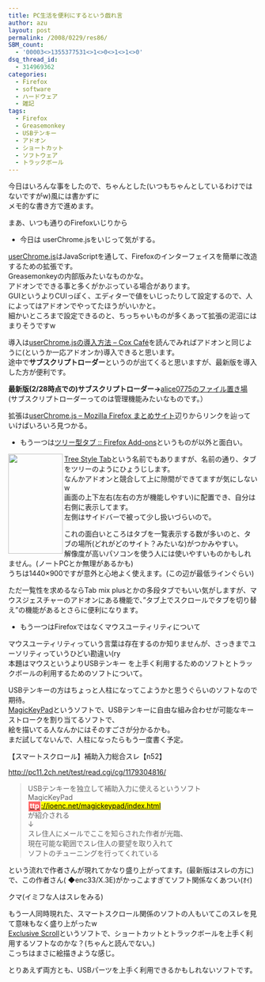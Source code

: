 ```yaml
---
title: PC生活を便利にするという戯れ言
author: azu
layout: post
permalink: /2008/0229/res86/
SBM_count:
  - '00003<>1355377531<>1<>0<>1<>1<>0'
dsq_thread_id:
  - 314969362
categories:
  - Firefox
  - software
  - ハードウェア
  - 雑記
tags:
  - Firefox
  - Greasemonkey
  - USBテンキー
  - アドオン
  - ショートカット
  - ソフトウェア
  - トラックボール
---
```

今日はいろんな事をしたので、ちゃんとした(いつもちゃんとしているわけではないですがw)風には書かずに  
メモ的な書き方で進めます。

まあ、いつも通りのFirefoxいじりから

*   今日は userChrome.jsをいじって気がする。

[userChrome.js][1]はJavaScriptを通して、Firefoxのインターフェイスを簡単に改造するための拡張です。  
Greasemonkeyの内部版みたいなものかな。  
アドオンでできる事と多くがかぶっている場合があります。  
GUIというよりCUIっぽく、エディターで値をいじったりして設定するので、人によってはアドオンでやってたほうがいいかと。  
細かいところまで設定できるのと、ちっちゃいものが多くあって拡張の泥沼にはまりそうですw

導入は[userChrome.jsの導入方法 &#8211; Cox Café][2]を読んでみればアドオンと同じように(というか一応アドオンか)導入できると思います。  
途中で**サブスクリプトローダー**というのが出てくると思いますが、最新版を導入した方が便利です。

**最新版(2/28時点での)サブスクリプトローダー→**[alice0775のファイル置き場 ][3]  
(サブスクリプトローダーってのは管理機能みたいなものです。）

拡張は[userChrome.js &#8211; Mozilla Firefox まとめサイト][4]辺りからリンクを辿っていけばいろいろ見つかる。

*   もう一つは[ツリー型タブ :: Firefox Add-ons][5]というものが以外と面白い。

[<img src="https://data.tumblr.com/9ADBMiWuC60b1ryvnJsnLwXi_500.png" align="left" height="202" width="110" />Tree Style Tab][6]という名前でもありますが、名前の通り、タブをツリーのようにひょうじします。  
なんかアドオンと競合して上に隙間ができてますが気にしないw  
画面の上下左右(左右の方が機能しやすい)に配置でき、自分は右側に表示してます。  
左側はサイドバーで被って少し扱いづらいので。

これの面白いところはタブを一覧表示する数が多いのと、タブの場所(どれがどのサイト？みたいな)がつかみやすい。  
解像度が高いパソコンを使う人には使いやすいものかもしれません。(ノートPCとか無理があるかも)  
うちは1440×900ですが意外と心地よく使えます。(この辺が最低ラインぐらい)

ただ一覧性を求めるならTab mix plusとかの多段タブでもいい気がしますが、マウスジェスチャーのアドオンにある機能で、&#8221;タブ上でスクロールでタブを切り替え&#8221;の機能があるとさらに便利になります。

*   もう一つはFirefoxではなくマウスユーティリティについて

マウスユーティリティっていう言葉は存在するのか知りませんが、さっきまでユーソリティっていうひどい勘違い(ry  
本題はマウスというよりUSBテンキー を上手く利用するためのソフトとトラックボールの利用するためのソフトについて。

USBテンキーの方はちょっと人柱になってこようかと思うぐらいのソフトなので期待。  
[MagicKeyPad][7]というソフトで、USBテンキーに自由な組み合わせが可能なキーストロークを割り当てるソフトで、  
絵を描いてる人なんかにはそのすごさが分かるかも。  
まだ試してないんで、人柱になったらもう一度書く予定。

【スマートスクロール】補助入力総合スレ【n52】

http://pc11.2ch.net/test/read.cgi/cg/1179304816/

> USBテンキーを独立して補助入力に使えるというソフト  
> MagicKeyPad  
> <a href="http://ioenc.net/magickeypad/index.html" style="background-color: yellow; color: black" target="_blank" rel="http://ioenc.net/magickeypad/index.html" class="outLink"><span id="__firefox-findbar-search-id" style="border: 1px solid #ffffff; color: #ffffff; font-weight: bold; background-color: #ff6666; padding-left: 0.2em; padding-right: 0.2em; padding-bottom: 0.2em; -moz-border-radius-topleft: 3px; -moz-border-radius-topright: 3px; -moz-border-radius-bottomright: 3px; -moz-border-radius-bottomleft: 3px">ttp</span>://ioenc.net/magickeypad/index.html</a>  
> が紹介される  
> ↓  
> スレ住人にメールでここを知らされた作者が光臨、  
> 現在可能な範囲でスレ住人の要望を取り入れて  
> ソフトのチューニングを行ってくれている

<p dir="ltr">
  という流れで作者さんが現れてかなり盛り上がってます。(最新版はスレの方に)<br /> で、この作者さん(<span class="resName" title="sage"> ◆enc33/X.3E)がかっこよすぎてソフト関係なくあつい(ｵｲ)</span>
</p>

<p dir="ltr">
  <span class="resName" title="sage">クマ(イミフな人はスレをみる)</span>
</p>

<p dir="ltr">
  <span class="resName" title="sage">もう一人同時現れた、スマートスクロール関係のソフトの</span>人もいてこのスレを見て意味もなく盛り上がったw<br /> <a href="http://www.scn.tv/user/nemu/exclusive_scroll/">Exclusive Scroll</a>というソフトで、ショートカットとトラックボールを上手く利用するソフトなのかな？(ちゃんと読んでない。)<br /> こっちはまさに絵描きような感じ。
</p>

<p dir="ltr">
  とりあえず両方とも、USBパーツを上手く利用できるかもしれないソフトです。
</p>

 [1]: http://mozilla.zeniko.ch/userchrome.js.html
 [2]: http://coxcafe.net/2008/02/11/18_44_54/
 [3]: http://space.geocities.yahoo.co.jp/gl/alice0775/view/20071214
 [4]: http://firefox.geckodev.org/index.php?cmd=read&page=userChrome.js&word=user
 [5]: https://addons.mozilla.org/ja/firefox/addon/5890
 [6]: http://piro.sakura.ne.jp/xul/_treestyletab.html
 [7]: http://ioenc.net/magickeypad/index.html